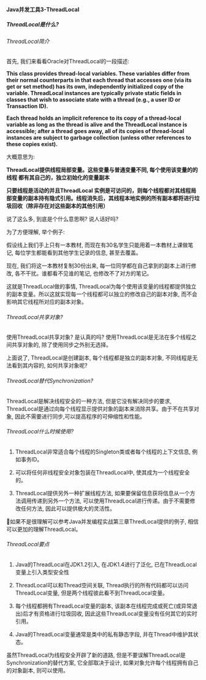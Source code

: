 #### Java并发工具3-ThreadLocal

##### ThreadLocal是什么?

###### ThreadLocal简介

首先, 我们来看看Oracle对ThreadLocal的一段描述:

**This class provides thread-local variables. These variables differ from their normal counterparts in that each thread that accesses one (via its get or set method) has its own, independently initialized copy of the variable. ThreadLocal instances are typically private static fields in classes that wish to associate state with a thread (e.g., a user ID or Transaction ID).**

**Each thread holds an implicit reference to its copy of a thread-local variable as long as the thread is alive and the ThreadLocal instance is accessible; after a thread goes away, all of its copies of thread-local instances are subject to garbage collection (unless other references to these copies exist).**

大概意思为:

**ThreadLocal提供线程局部变量。这些变量与普通变量不同, 每个使用该变量的的线程 都有其自己的，独立初始化的变量副本**

**只要线程是活动的并且ThreadLocal 实例是可访问的，则每个线程都对其线程局部变量的副本持有隐式引用。线程消失后，其线程本地实例的所有副本都将进行垃圾回收（除非存在对这些副本的其他引用）**


说了这么多, 到底是个什么意思啊? 说人话好吗?

为了方便理解, 举个例子:

假设线上我们手上只有一本教材, 而现在有30名学生只能用着一本教材上课做笔记, 每位学生都能看到其他学生记录的信息, 甚至去覆盖。

现在, 我们将这一本教材复制30份出来, 每一位同学都在自己拿到的副本上进行修改, 各不干扰。谁都看不见谁的笔记, 也修改不了对方的笔记。

这就是ThreadLocal做的事情, ThreadLocal为每个使用该变量的线程都提供独立的副本变量。所以这就实现每一个线程都可以独立的修改自己的副本对象, 而不会影响其它线程所对应的副本对象。


###### ThreadLocal共享对象?
使用ThreadLocal共享对象? 是认真的吗? 使用ThreadLocal是无法在多个线程之间共享对象的, 除了使用同步之外别无选择。

上面说了, ThreadLocal是创建副本, 每个线程都是独立的副本对象, 不同线程是无法看到其内容的, 如何共享对象呢?


###### ThreadLocal替代Synchronization?
ThreadLocal是解决线程安全的一种方法, 但是它没有解决同步的要求, ThreadLocal是通过向每个线程显示提供对象的副本来消除共享。由于不在共享对象, 因此不需要进行同步,可以提高程序的可伸缩性和性能。


###### ThreadLocal什么时候使用?
1. ThreadLocal非常适合每个线程的Singleton类或者每个线程的上下文信息, 例如事务ID。

2. 可以将任何非线程安全对象包装在ThreadLocal中, 使其成为一个线程安全的。

3. ThreadLocal提供另外一种扩展线程方法, 如果要保留信息获将信息从一个方法调用传递到另外一个方法, 可以使用ThreadLocal进行传递。由于不需要修改任何方法, 因此可以提供极大的灵活性。

如果不是很理解可以参考Java并发编程实战第三章ThredLocal提供的例子, 相信可以更加的理解ThreadLocal。


###### ThreadLocal要点
1. Java的ThreadLocal在JDK1.2引入, 在JDK1.4进行了泛化, 已在ThreadLocal变量上引入类型安全性

2. ThreadLocal可以和Thread空间关联, Thread执行的所有代码都可以访问ThreadLocal变量, 但是两个线程彼此看不到ThreadLocal变量。

3. 每个线程都拥有ThreadLocal变量的副本, 该副本在线程完成或死亡(或异常退出)后才有资格进行垃圾回收, 因此这些ThreadLocal变量没有任何其它的实时引用。

4. Java的ThreadLocal变量通常是类中的私有静态字段, 并在Thread中维护其状态。


虽然ThreadLocal为线程安全开辟了新的道路, 但是不要误解ThreadLocal是Synchronization的替代方案, 它全部取决于设计, 如果对象允许每个线程拥有自己的对象副本, 则可以使用。
